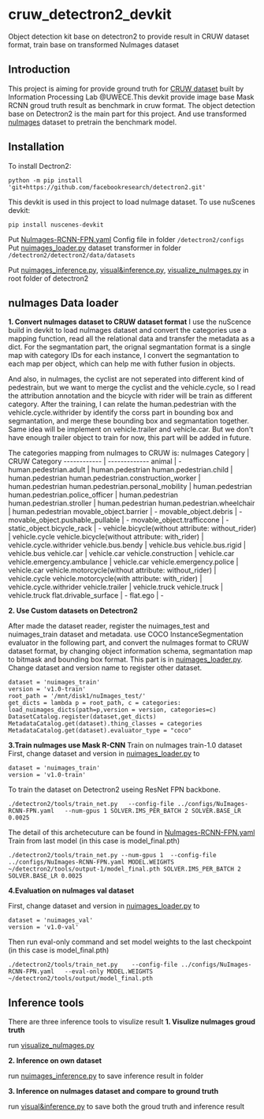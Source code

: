 # cruw_detectron2_devkit
Object detection kit base on detectron2 to provide result in CRUW dataset format, train base on transformed NuImages dataset


## Introduction
This project is aiming for provide ground truth for [CRUW dataset](https://www.cruwdataset.org/introduction) built by Information Processing Lab @UWECE.This devkit  provide image base Mask RCNN groud truth result as benchmark in cruw format. The object detection base on Detectron2 is the main part for this project. And use transformed [nuImages](https://www.nuscenes.org/nuimages) dataset to pretrain the benchmark model.

## Installation

To install Dectron2:
```
python -m pip install 'git+https://github.com/facebookresearch/detectron2.git'
```

This devkit is used in this project to load nuImage dataset.
To use nuScenes devkit:
```
pip install nuscenes-devkit
```

Put [NuImages-RCNN-FPN.yaml](https://github.com/TedSongjh/cruw_detectron2_devkit/blob/main/NuImages-RCNN-FPN.yaml) Config file in folder ```/detectron2/configs```
Put [nuimages_loader.py](https://github.com/TedSongjh/cruw_detectron2_devkit/blob/main/nuimages_loader.py) dataset transformer in folder ```/detectron2/detectron2/data/datasets```

Put [nuimages_inference.py](https://github.com/TedSongjh/cruw_detectron2_devkit/blob/main/nuimages_inference.py), [visual&inference.py](https://github.com/TedSongjh/cruw_detectron2_devkit/blob/main/visual%26inference.py), [visualize_nuImages.py](https://github.com/TedSongjh/cruw_detectron2_devkit/blob/main/visualize_nuImages.py) in root folder of detectron2
## nuImages Data loader
**1. Convert nuImages dataset to CRUW dataset format**
I use the nuScence build in devkit to load nuImages dataset and convert the categories use a mapping function, read all the relational data and transfer the metadata as a dict. For the segmantation part, the orignal segmantation format is a single map with category IDs for each instance, I convert the segmantation to each map per object, which can help me with futher fusion in objects.

And also, in nuImages, the cyclist are not seperated into different kind of pedestrain, but we want to merge the cyclist and the vehicle.cycle, so I read the attribution annotation and the bicycle with rider will be train as different category. After the training, I can relate the human.pedestrian with the vehicle.cycle.withrider by identify the corss part in bounding box and segmantation, and merge these bounding box and segmantation together. Same idea will be implement on vehicle.trailer and vehicle.car. But we don't have enough trailer object to train for now, this part will be added in future.

The categories mapping from nuImages to CRUW is:
nuImages Category | CRUW Category
------------ | -------------
animal	|	-
human.pedestrian.adult	|	human.pedestrian
human.pedestrian.child	|	human.pedestrian
human.pedestrian.construction_worker	|	human.pedestrian
human.pedestrian.personal_mobility	|	human.pedestrian
human.pedestrian.police_officer	|	human.pedestrian
human.pedestrian.stroller	|	human.pedestrian
human.pedestrian.wheelchair	|	human.pedestrian
movable_object.barrier	|	-
movable_object.debris	|	-
movable_object.pushable_pullable	|	-
movable_object.trafficcone	|	-
static_object.bicycle_rack	|	-
vehicle.bicycle(without attribute: without_rider)	|	vehicle.cycle
vehicle.bicycle(without attribute: with_rider)	|	vehicle.cycle.withrider
vehicle.bus.bendy	|	vehicle.bus
vehicle.bus.rigid	|	vehicle.bus
vehicle.car	|	vehicle.car
vehicle.construction	|	vehicle.car
vehicle.emergency.ambulance	|	vehicle.car
vehicle.emergency.police	|	vehicle.car
vehicle.motorcycle(without attribute: without_rider)	|	vehicle.cycle
vehicle.motorcycle(with attribute: with_rider)	|	vehicle.cycle.withrider
vehicle.trailer	|	vehicle.truck
vehicle.truck	|	vehicle.truck
flat.drivable_surface	|	-
flat.ego	|	-

**2. Use Custom datasets on Detectron2**

After made the dataset reader, register the nuimages_test and nuimages_train dataset and metadata. use COCO InstanceSegmentation evaluator in the following part, and convert the nuImages format to CRUW dataset format, by changing object information schema, segmantation map to bitmask and bounding box format. This part is in [nuimages_loader.py](https://github.com/TedSongjh/cruw_detectron2_devkit/blob/main/nuimages_loader.py). Change dataset and version name to register other dataset. 
```
dataset = 'nuimages_train'
version = 'v1.0-train'
root_path = '/mnt/disk1/nuImages_test/'
get_dicts = lambda p = root_path, c = categories: load_nuimages_dicts(path=p,version = version, categories=c)
DatasetCatalog.register(dataset,get_dicts)
MetadataCatalog.get(dataset).thing_classes = categories
MetadataCatalog.get(dataset).evaluator_type = "coco"
```


**3.Train nuImages use Mask R-CNN**
Train on nuImages train-1.0 dataset
First, change dataset and version in [nuimages_loader.py](https://github.com/TedSongjh/cruw_detectron2_devkit/blob/main/nuimages_loader.py) to
```
dataset = 'nuimages_train'
version = 'v1.0-train'
```


To train the dataset on Detectron2 useing ResNet FPN backbone. 

```
./detectron2/tools/train_net.py   --config-file ../configs/NuImages-RCNN-FPN.yaml   --num-gpus 1 SOLVER.IMS_PER_BATCH 2 SOLVER.BASE_LR 0.0025
```

The detail of this archetecuture can be found in [NuImages-RCNN-FPN.yaml](https://github.com/TedSongjh/cruw_detectron2_devkit/blob/main/NuImages-RCNN-FPN.yaml)
Train from last model (in this case is model_final.pth)
```
./detectron2/tools/train_net.py --num-gpus 1  --config-file ../configs/NuImages-RCNN-FPN.yaml MODEL.WEIGHTS ~/detectron2/tools/output-1/model_final.pth SOLVER.IMS_PER_BATCH 2 SOLVER.BASE_LR 0.0025
```

**4.Evaluation on nuImages val dataset**

First, change dataset and version in [nuimages_loader.py](https://github.com/TedSongjh/cruw_detectron2_devkit/blob/main/nuimages_loader.py) to
```
dataset = 'nuimages_val'
version = 'v1.0-val'
```
Then run eval-only command and set model weights to the last checkpoint (in this case is model_final.pth)
```
./detectron2/tools/train_net.py    --config-file ../configs/NuImages-RCNN-FPN.yaml   --eval-only MODEL.WEIGHTS ~/detectron2/tools/output/model_final.pth
```

## Inference tools
There are three inference tools to visulize result
**1. Visulize nuImages groud truth**

run [visualize_nuImages.py](https://github.com/TedSongjh/cruw_detectron2_devkit/blob/main/visualize_nuImages.py)

**2. Inference on own dataset**

run [nuimages_inference.py](https://github.com/TedSongjh/cruw_detectron2_devkit/blob/main/nuimages_inference.py) to save inference result in folder

**3. Inference on nuImages dataset and compare to ground truth**

run [visual&inference.py](https://github.com/TedSongjh/cruw_detectron2_devkit/blob/main/visual%26inference.py) to save both the groud truth and inference result










